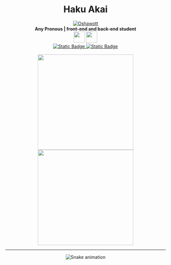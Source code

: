<h1 align="center">Haku Akai</h1>

<div align="center">
    <a href="https://pokemondb.net/pokedex/oshawott"><img src="https://img.pokemondb.net/sprites/black-white-2/anim/shiny/oshawott.gif" alt="Oshawott"></a> <br>
    <b>Any Pronous | front-end and back-end student </b> <br>
    <img width="35" src="https://cdn.jsdelivr.net/gh/devicons/devicon/icons/html5/html5-original-wordmark.svg" />
    <img width="35" src="https://cdn.jsdelivr.net/gh/devicons/devicon/icons/css3/css3-original-wordmark.svg" />
    <br>
    <a href="https://www.dio.me/users/juhh1956">
        <img alt="Static Badge" src="https://img.shields.io/badge/DIO-Black?style=flat-square&color=3f88c5">
    </a>
        <a href="https://www.dio.me/users/juhh1956">
        <img alt="Static Badge" src="https://img.shields.io/badge/Currículo-Black?style=flat-square&color=3f88c5">
    </a>
</div>


<div align="center" style="display: inline-block"><br>
    <img width="300" src="https://github-readme-stats.vercel.app/api/top-langs/?username=hakuakai&layout=compact&theme=transparent&hide_border=true"/>
    <img width="300" src="https://github-readme-stats.vercel.app/api?username=hakuakai&count_private=true&layout=compact&theme=transparent&hide_border=true" 
</div>
<hr>

![Snake animation](https://github.com/HakuAkai/rafaballerini/blob/output/github-contribution-grid-snake.svg)



